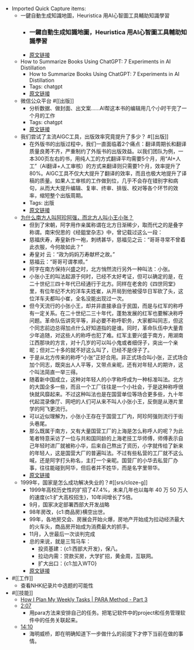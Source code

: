 - Imported Quick Capture items:
    - 一鍵自動生成知識地圖，Heuristica 用AI心智圖工具輔助知識學習
        - ### 一鍵自動生成知識地圖，Heuristica 用AI心智圖工具輔助知識學習 
        - [原文链接](https://www.playpcesor.com/2023/06/heuristica-ai.html)
    - How to Summarize Books Using ChatGPT: 7 Experiments in AI Distillation
        - How to Summarize Books Using ChatGPT: 7 Experiments in AI Distillation
        - Tags: chatgpt
        - [原文链接](https://fortelabs.com/blog/how-to-summarize-books-using-chatgpt/)
    - 微信公众平台  #[[出版]]
        - 分析数据、做封面、出文案……AI帮这本书的编辑用几个小时干完了一个月的工作
        - Tags: chatgpt
        - [原文链接](https://mp.weixin.qq.com/s?__biz=MjM5OTU5MDYyMw==&mid=2653426627&idx=1&sn=5ffb454c8807387593616dcdf530f21c&chksm=bce59c738b9215650a501a4fc38224936bd313181415b6c8ec22165b2225c267640159e9cad4&mpshare=1&scene=1&srcid=0524l5i9o4WTmxPRPxjNfwMQ&sharer_sharetime=1684916825826&sharer_shareid=c51b7b13a0b085484bc7a81d87b76e86)
    - 我们尝试了主流AIGC工具，出版效率究竟提升了多少？ #[[出版]]
        - 在外版书的出版过程中，我们一直面临着2个痛点：翻译周期长和翻译质量良莠不齐，严重制约了外版书的出版效益。以我们团队为例，一本300页左右的书，用纯人工的方式翻译平均需要5个月，用“AI+人工”（AI翻译+人工审核）的方式来翻译则只需要1个月，效率提升了80%。AIGC工具不仅大大提升了翻译的效率，而且也极大地提升了译稿的质量。如果人工审核的工作做到位，几乎不会存在错别字和病句，从而大大提升编辑、复审、终审、排版、校对等各个环节的效率，缩短整个出版周期。
        - Tags: 出版
        - [原文链接](https://mp.weixin.qq.com/s?__biz=MjM5OTU5MDYyMw==&mid=2653427628&idx=1&sn=111f56564b70d5ffd59c08ca38421294&chksm=bce5981c8b92110a1486e3d9df786fa79d7f188ee08c622cff283f612af10b579cdc0d9caa3c&mpshare=1&scene=1&srcid=0609d1SeNou0tyoXdoHnpTwm&sharer_sharetime=1686297729285&sharer_shareid=c51b7b13a0b085484bc7a81d87b76e86)
    - [为什么南方人叫阿珍阿强，而北方人叫小王小张？](https://mp.weixin.qq.com/s?__biz=MzI2NjAzNzA4OQ==&mid=2650025135&idx=1&sn=2f15b2eb2b8126f5de2ebbc407f21e6d&chksm=f294bea1c5e337b75b267aad51c3deb032bfbcdfa4f02727ebb9ba8179f374a32369433af606&mpshare=1&scene=1&srcid=0529x79HDWelajmZUnDqAL0y&sharer_sharetime)
        - 但到了宋朝，阿字用作亲属称谓在北方日渐稀少，取而代之的是叠字称谓。南宋倪思的《经鉏堂杂志》中，曾记载过这么一段：
        - 慈福庆寿，寿皇新作一袍，刺绣甚华，慈福见之云：“哥哥寻常不曾着此衣服，今何故如此？”
        - 寿皇对 云：“政为妈妈万寿献杯之故。”
        - 慈福云：“哥哥可谓孝顺。”
        - 阿字在南方保持兴盛之时，北方悄然流行另外一种叫法：小张。
        - 小张小王的叫法起源于何时，已经不太好考证，但可以确定的是，在二十世纪三四十年代已经通行于北方。同样在老舍的《四世同堂》里，有位年纪不大的洋车夫姓崔，从开局到他被侵华日军砍了头，这位洋车夫都叫小崔，全名没能出现过一次。
        - 但今天流行的小张小王，却并非直接承自于民国，而是与红军的称呼有一定关系。在二十世纪二三十年代，蓬勃发展的红军也要解决称呼问题。革命队伍讲究平等，非必要不称呼职务，大家都叫同志，但这个同志前边总得加点什么好知道指的是谁。同时，革命队伍中大量青少年追随，对这些人的称呼也犯了难。红军主要兴盛于南方，用湖南江西那块的方言，对十几岁的可以叫小鬼或者细伢子，突出一个亲昵；但对二十多的就不好这么叫了，已经不是伢子了。
        - 于是从北方传来的称呼“小张”正好合用。非正式场合叫小张，正式场合加个同志，既突出人人平等，又带点亲昵，还有对年轻人的期许，这个叫法简直一举三得。
        - 随着新中国成立，这种对年轻人的小字称呼成为一种标准叫法。北方的大国企多一些，而且一个工厂往往是一个小社会，于是这种称呼很快就风靡起来。不过这种叫法也是在国营单位等场合更多些，九十年代起混录像厅、网吧的人们可从来不叫人小张小王，反倒是从港片里学的阿飞更流行。
        - 可以近似理解为，小张小王存在于国营工厂内，阿珍阿强则流行于街头巷尾。
        - 那么既属于南方，又有大量国营工厂的上海是怎么称呼人的呢？为此笔者特意采访了一位与共和国同龄的上海老技工华师傅，师傅表示自己年轻时进厂就被称小华，后来自己熬出了资历，小字就传给了新来的年轻人，这是国营大厂的普遍叫法。不过有些私营的工厂就不这么喊，还是阿字打头称名，主打一个亲昵。国营厂的小华去私营厂办事，往往能碰到阿华，但后者并不姓华，而是名字里带华。
        - [原文链接](https://mp.weixin.qq.com/s?__biz=MzI2NjAzNzA4OQ==&mid=2650025135&idx=1&sn=2f15b2eb2b8126f5de2ebbc407f21e6d&chksm=f294bea1c5e337b75b267aad51c3deb032bfbcdfa4f02727ebb9ba8179f374a32369433af606&mpshare=1&scene=1&srcid=0529x79HDWelajmZUnDqAL0y&sharer_sharetime=1685324600193&sharer_shareid=c51b7b13a0b085484bc7a81d87b76e86)
    - 1999年，国家是怎么成功解决失业的？#[[srs/cloze-g]]
        - 1999年高校历史性的扩招了47.4%，未来几年也以每年 40 万 50 万人的速度{c1:扩大高校招生}，10年间增长了5倍。
        - 9月，国家决定部署西部大开发战略  
        - 98年房改，{c1:商品房}横空出世。  
        - 99年，各地房交会、房展会开始火爆，房地产开始成为拉动经济最大的火车头，商品房开始成为消费最大的抓手。
        - 11月，入世最后一次谈判完成
        - 总的来说，就是三驾马车：  
            - 投资基建：{c1:西部大开发}，保八。  
            - 拉动内需：贷款买房，大学扩招，黄金周，互联网。  
            - 扩大出口：{c1:加入WTO}
        - [原文链接](https://mp.weixin.qq.com/s?__biz=MzA4Mzg3MjExNQ==&mid=2653994827&idx=1&sn=33e4c8cb108e56c7f1200fb29f0e9254&chksm=842bcf57b35c4641f0f6d2902d809037bdffed8609e3ca5b02651bd050ed67f325ae099ea88a&mpshare=1&scene=1&srcid=0529e6CjaNoGs1nO0iYbmlgb&sharer_sharetime=1685329253796&sharer_shareid=c51b7b13a0b085484bc7a81d87b76e86)
- #[[工作]]
    - 查看NHK纪录片中选题的可能性
- #[[技能]]
    - [How I Plan My Weekly Tasks | PARA Method - Part 3](https://www.youtube.com/watch?v=MyWmGDnWhjE&list=TLGGXujRMX9-kRgwOTA4MjAyMw)
    - [2:07](https://www.youtube.com/watch?v=MyWmGDnWhjE&list=TLGGXujRMX9-kRgwOTA4MjAyMw&t=127)
        - 用para方法来安排自己的任务。把笔记软件中的project和任务管理软件中的任务关联起来。
    - [14:10](https://www.youtube.com/watch?v=MyWmGDnWhjE&list=TLGGXujRMX9-kRgwOTA4MjAyMw&t=850)
        - 海明威桥，即在明确知道下一步做什么的前提下才停下当前在做的事情。
